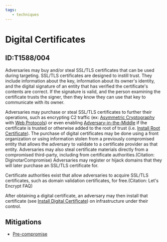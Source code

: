 ```yaml
---
tags:
   - techniques
---
```

# Digital Certificates
## ID:T1588/004
Adversaries may buy and/or steal SSL/TLS certificates that can be used during targeting. SSL/TLS certificates are designed to instill trust. They include information about the key, information about its owner's identity, and the digital signature of an entity that has verified the certificate's contents are correct. If the signature is valid, and the person examining the certificate trusts the signer, then they know they can use that key to communicate with its owner.

Adversaries may purchase or steal SSL/TLS certificates to further their operations, such as encrypting C2 traffic (ex: [Asymmetric Cryptography](/mitre/techniques/T1573/002) with [Web Protocols](/mitre/techniques/T1071/001)) or even enabling [Adversary-in-the-Middle](/mitre/techniques/T1557) if the certificate is trusted or otherwise added to the root of trust (i.e. [Install Root Certificate](/mitre/techniques/T1553/004)). The purchase of digital certificates may be done using a front organization or using information stolen from a previously compromised entity that allows the adversary to validate to a certificate provider as that entity. Adversaries may also steal certificate materials directly from a compromised third-party, including from certificate authorities.(Citation: DiginotarCompromise) Adversaries may register or hijack domains that they will later purchase an SSL/TLS certificate for.

Certificate authorities exist that allow adversaries to acquire SSL/TLS certificates, such as domain validation certificates, for free.(Citation: Let's Encrypt FAQ)

After obtaining a digital certificate, an adversary may then install that certificate (see [Install Digital Certificate](/mitre/techniques/T1608/003)) on infrastructure under their control.
## Mitigations
* [Pre-compromise](mitigations/M1056)
